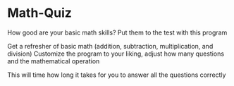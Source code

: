 # Math-Quiz
How good are your basic math skills? Put them to the test with this program

Get a refresher of basic math (addition, subtraction, multiplication, and division)
Customize the program to your liking, adjust how many questions and the mathematical operation

This will time how long it takes for you to answer all the questions correctly
